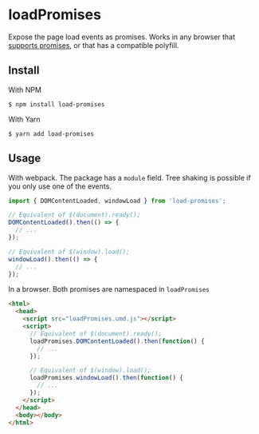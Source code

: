 # loadPromises

Expose the page load events as promises. Works in any browser that
[supports promises](https://caniuse.com/#feat=promises), or that has a
compatible polyfill.

## Install

With NPM

```
$ npm install load-promises
```

With Yarn

```
$ yarn add load-promises
```

## Usage

With webpack. The package has a `module` field. Tree shaking is possible if you
only use one of the events.

```js
import { DOMContentLoaded, windowLoad } from 'load-promises';

// Equivalent of $(document).ready();
DOMContentLoaded().then(() => {
  // ...
});

// Equivalent of $(window).load();
windowLoad().then(() => {
  // ...
});
```

In a browser. Both promises are namespaced in `loadPromises`

```html
<html>
  <head>
    <script src="loadPromises.umd.js"></script>
    <script>
      // Equivalent of $(document).ready();
      loadPromises.DOMContentLoaded().then(function() {
        // ...
      });

      // Equivalent of $(window).load();
      loadPromises.windowLoad().then(function() {
        // ...
      });
    </script>
  </head>
  <body></body>
</html>
```
